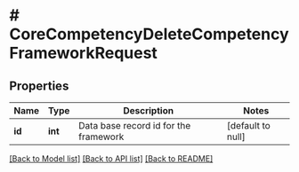 # # CoreCompetencyDeleteCompetencyFrameworkRequest

## Properties

Name | Type | Description | Notes
------------ | ------------- | ------------- | -------------
**id** | **int** | Data base record id for the framework | [default to null]

[[Back to Model list]](../../README.md#models) [[Back to API list]](../../README.md#endpoints) [[Back to README]](../../README.md)
